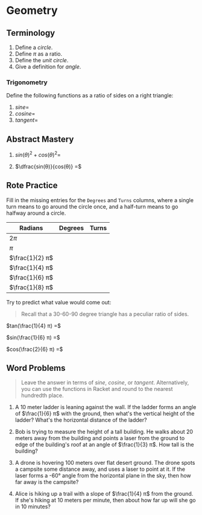 # Geometry

## Terminology

1. Define a _circle_.
2. Define $π$ as a ratio.
3. Define the _unit circle_.
4. Give a definition for _angle_.

### Trigonometry

Define the following functions as a ratio of sides on a right triangle:

1. $sine =$
2. $cosine =$
3. $tangent =$

## Abstract Mastery

1. $sin(θ)^2 + cos(θ)^2 =$

2. $\dfrac{sin(θ)}{cos(θ)} =$

## Rote Practice

Fill in the missing entries for the `Degrees` and `Turns` columns, where a 
single turn means to go around the circle once, and a half-turn means to go 
halfway around a circle.

Radians         | Degrees | Turns
-------         | ------- | -----
$2π$            |         |
$π$             |         |
$\frac{1}{2} π$ |         |
$\frac{1}{4} π$ |         |
$\frac{1}{6} π$ |         |
$\frac{1}{8} π$ |         |

Try to predict what value would come out:

> Recall that a 30-60-90 degree triangle has a peculiar ratio of sides.

$tan(\frac{1}{4} π) =$

$sin(\frac{1}{6} π) =$

$cos(\frac{2}{6} π) =$

## Word Problems

> Leave the answer in terms of $sine$, $cosine$, or $tangent$. Alternatively,
> you can use the functions in Racket and round to the nearest hundredth place.

1. A 10 meter ladder is leaning against the wall. If the ladder forms an angle 
   of $\frac{1}{6} π$ with the ground, then what's the vertical height of the 
   ladder? What's the horizontal distance of the ladder?

2. Bob is trying to measure the height of a tall building. He walks about 20 
   meters away from the building and points a laser from the ground to edge of 
   the building's roof at an angle of $\frac{1}{3} π$. How tall is the building?

3. A drone is hovering 100 meters over flat desert ground. The drone spots a 
   campsite some distance away, and uses a laser to point at it. If the laser 
   forms a -60° angle from the horizontal plane in the sky, then how far away is 
   the campsite?

4. Alice is hiking up a trail with a slope of $\frac{1}{4} π$ from the ground. 
   If she's hiking at 10 meters per minute, then about how far up will she go in 
   10 minutes?
